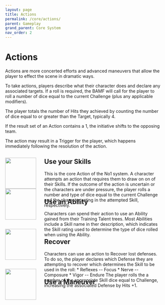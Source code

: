 ```yaml
---
layout: page
title: Actions
permalink: /core/actions/
parent: Gameplay
grand_parent: Core System
nav_order: 2
---
```


# Actions

Actions are more concerted efforts and advanced maneuvers that allow the player to effect the scene in dramatic ways.

To take actions, players describe what their character does and declare any associated targets.  If a roll is required, the BAMF will call for the player to roll a number of dice equal to the current Challenge (plus any applicable modifiers).

The player totals the number of Hits they achieved by counting the number of dice equal to or greater than the Target, typically 4. 

If the result set of an Action contains a 1, the initiative shifts to the opposing team.

The action may result in a Trigger for the player, which happens immediately following the resolution of the action.

<div style="width: 100%;">
<div style="width: 25%; height: 100px; float: left;"> 

<img src="/no1_system/assets/img/action_skills.png" width="100" height="100" algin="middle">

</div>
<div style="margin-left: 25%; height: 100px;"> 

<h2>Use your Skills</h2>
<p>
This is the core Action of the No1 system.  A character attempts an action that requires them to draw on on of their Skills.  If the outcome of the action is uncertain or the characters are under pressure, the player rolls a number and type of dice equal to the current Challenge and the character rating in the attempted Skill, respectively.
</p>
</div>
<div style="width: 25%; height: 100px; float: left;"> 
<img src="/no1_system/assets/img/action_ability.png" width="100" height="100" algin="middle">
</div>
<div style="margin-left: 25%; height: 100px;"> 

<h2>Use an Ability</h2>
<p>
Characters can spend their action to use an Ability gained from their Training Talent trees.  Most Abilities include a Skill name in ther description, which indicates the Skill rating used to determine the type of dice rolled when using the Ability.
</p>
</div>
<div style="width: 25%; height: 100px; float: left;"> 
<img src="/no1_system/assets/img/action_recover.png" width="100" height="100" algin="middle">
</div>
<div style="margin-left: 25%; height: 100px;"> 

<h2>Recover</h2>
<p>
Characters can use an action to Recover lost defenses.  To do so, the player declares which Defense they are attempting to recover which determines the Skill to be used in the roll:
* Reflexes -- Focus
* Nerve -- Composure
* Vigor -- Endure
The player rolls the a number of the appropriate Skill dice equal to Challenge, increasing the associated Defense by Hits +1.
</p>
</div>
<div style="width: 25%; height: 100px; float: left;"> 
<img src="/no1_system/assets/img/action_maneuver.png" width="100" height="100" algin="middle">
</div>
<div style="margin-left: 25%; height: 100px;"> 
<h2>Use a Maneuver</h2>
<p>
</p>
</div>
</div>